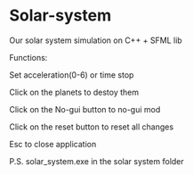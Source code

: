 # Solar-system
Our solar system simulation on C++ + SFML lib

Functions:

Set acceleration(0-6) or time stop

Click on the planets to destoy them

Click on the No-gui button to no-gui mod

Click on the reset button to reset all changes

Esc to close application

P.S. solar_system.exe in the solar system folder
